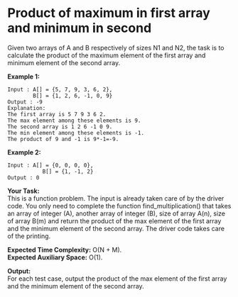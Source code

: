 # Product of maximum in first array and minimum in second

Given two arrays of A and B respectively of sizes N1 and N2, the task is to calculate the product of the maximum element of the first array and minimum element of the second array.

**Example 1:**
```
Input : A[] = {5, 7, 9, 3, 6, 2}, 
        B[] = {1, 2, 6, -1, 0, 9}
Output : -9
Explanation:
The first array is 5 7 9 3 6 2. 
The max element among these elements is 9.
The second array is 1 2 6 -1 0 9.
The min element among these elements is -1.
The product of 9 and -1 is 9*-1=-9.
```
**Example 2:**
```
Input : A[] = {0, 0, 0, 0}, 
           B[] = {1, -1, 2}
Output : 0
```
**Your Task:**<br>
This is a function problem. The input is already taken care of by the driver code. You only need to complete the function find_multiplication() that takes an array of integer (A), another array of integer (B), size of array A(n), size of array B(m) and return the product of the max element of the first array and the minimum element of the second array. The driver code takes care of the printing.

**Expected Time Complexity:** O(N + M).<br>
**Expected Auxiliary Space:** O(1).
 

**Output:**<br>
For each test case, output the product of the max element of the first array and the minimum element of the second array.
